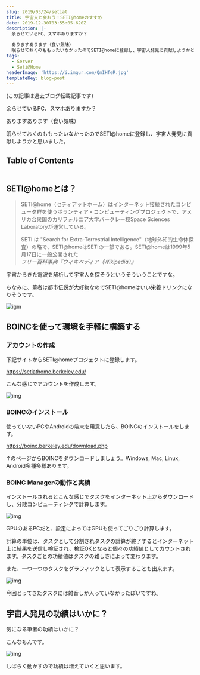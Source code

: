 ```yaml
---
slug: 2019/03/24/setiat
title: 宇宙人と会おう！SETI@homeのすすめ
date: 2019-12-30T03:55:05.620Z
description: |-
  余らせているPC、スマホありますか？

  ありますあります（食い気味）
  眠らせておくのももったいなかったのでSETI@homeに登録し、宇宙人発見に貢献しようかと思いました。
tags:
  - Server
  - Seti@Home
headerImage: 'https://i.imgur.com/QmIHfeR.jpg'
templateKey: blog-post
---
```

(この記事は過去ブログ転載記事です)

余らせているPC、スマホありますか？

ありますあります（食い気味）

眠らせておくのももったいなかったのでSETI@homeに登録し、宇宙人発見に貢献しようかと思いました。

## Table of Contents

```toc

```

## SETI@homeとは？

> SETI@home（セティアットホーム）はインターネット接続されたコンピュータ群を使うボランティア・コンピューティングプロジェクトで、アメリカ合衆国のカリフォルニア大学バークレー校Space Sciences Laboratoryが運営している。
>
> SETI は "Search for Extra-Terrestrial Intelligence"（地球外知的生命体探査）の略で、SETI@homeはSETIの一部である。SETI@homeは1999年5月17日に一般公開された 
> <cite>フリー百科事典『ウィキペディア（Wikipedia）』 </cite>

宇宙からきた電波を解析して宇宙人を探そうというそういうことですな。

ちなみに、筆者は都市伝説が大好物なのでSETI@homeはいい栄養ドリンクになりそうです。

![igm](https://i.imgur.com/BInho6y.png)

## BOINCを使って環境を手軽に構築する

### アカウントの作成

下記サイトからSETI@homeプロジェクトに登録します。

<https://setiathome.berkeley.edu/>

こんな感じでアカウントを作成します。

![img](https://i.imgur.com/bdc8duJ.png)

### BOINCのインストール

使っていないPCやAndroidの端末を用意したら、BOINCのインストールをします。

<https://boinc.berkeley.edu/download.php>

↑のページからBOINCをダウンロードしましょう。Windows, Mac, Linux, Android多種多様あります。

### BOINC Managerの動作と実績

インストールされるとこんな感じでタスクをインターネット上からダウンロードし、分散コンピューティングで計算します。

![img](https://i.imgur.com/n6SRH29.png)

GPUのあるPCだと、設定によってはGPUも使ってごりごり計算します。

計算の単位は、タスクとして分割されタスクの計算が終了するとインターネット上に結果を送信し検証され、検証OKとなると個々の功績値としてカウントされます。タスクごとの功績値はタスクの難しさによって変わります。

また、一つ一つのタスクをグラフィックとして表示することも出来ます。

![img](https://i.imgur.com/jgIda5b.png)

今回とってきたタスクには雑音しか入っていなかったぽいですね。

## 宇宙人発見の功績はいかに？

気になる筆者の功績はいかに？

こんなもんです。

![img](https://i.imgur.com/0GJzrGl.png)

しばらく動かすので功績は増えていくと思います。
